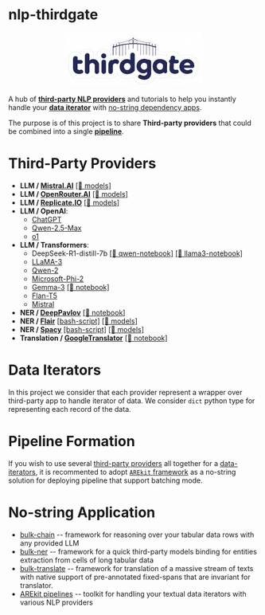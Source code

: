 # nlp-thirdgate

<p align="center">
    <img src="logo.png"/>
</p>

A hub of [**third-party NLP providers**](#third-party-providers) and tutorials to help you instantly handle your [**data iterator**](#data-iterators) with [no-string dependency apps](#no-string-apps).

The purpose is of this project is to share **Third-party providers** that could be combined into a single [**pipeline**](#pipeline-formation).

# Third-Party Providers

* **LLM / [Mistral.AI](llm/mistralai_150.py)** [[🤖 models]](https://docs.mistral.ai/getting-started/models/models_overview/)
* **LLM / [OpenRouter.AI](llm/open_router.py)** [[🤖 models]](https://openrouter.ai/models)
* **LLM / [Replicate.IO](llm/replicate_104.py)** [[🤖 models]](https://replicate.com/pricing#language-models)
* **LLM / OpenAI**:
    * [ChatGPT](llm/openai_156.py)
    * [Qwen-2.5-Max](https://github.com/nicolay-r/nlp-thirdgate/blob/master/tutorials/llm_qwen_25_max_chat.sh)
    * [o1](llm/openai_o1.py)
* **LLM / Transformers**:
    * DeepSeek-R1-distill-7b [[📙 qwen-notebook]](tutorials/llm_deep_seek_7b_distill_qwen2.ipynb)
      [[📙 llama3-notebook]](tutorials/llm_deep_seek_7b_distill_llama3.ipynb)
    * [LLaMA-3](llm/transformers_llama.py)
    * [Qwen-2](llm/transformers_qwen2.py)
    * [Microsoft-Phi-2](llm/transformers_microsoft_phi_2.py)
    * [Gemma-3](llm/transformers_gemma3.py) [[📙 notebook]](tutorials/llm_gemma_3.ipynb)
    * [Flan-T5](llm/transformers_flan_t5.py)
    * [Mistral](llm/transformers_mistral.py)
* **NER / [DeepPavlov](ner/dp_130.py)** [[📙 notebook]](tutorials/ner_deeppavlov_130.ipynb)
* **NER / [Flair](ner/flair_0151.py)** [[bash-script]](tutorials/ner_flair_0151.sh) [[🤖 models]](https://huggingface.co/flair)
* **NER / [Spacy](ner/spacy_383.py)** [[bash-script]](tutorials/ner_spacy_383.sh) [[🤖 models]](https://huggingface.co/spacy)
* **Translation / [GoogleTranslator](text-translation/googletrans_310a.py)** [[📙 notebook]](tutorials/translate_texts_with_spans_via_googletrans.ipynb)


# Data Iterators

In this project we consider that each provider represent a wrapper over third-party app to handle iterator of data.
We consider `dict` python type for representing each record of the data.

# Pipeline Formation

If you wish to use several [third-party providers](#third-party-providers) all together for a 
[data-iterators](#data-iterators), it is recommented to adopt [`AREkit` framework](https://github.com/nicolay-r/AREkit) as a no-string solution for deploying pipeline that support batching mode.

# No-string Application

* [bulk-chain](https://github.com/nicolay-r/bulk-chain) -- framework for reasoning over your tabular data rows with any provided LLM
* [bulk-ner](https://github.com/nicolay-r/bulk-ner) -- framework for a quick third-party models binding for entities extraction from cells of long tabular data
* [bulk-translate](https://github.com/nicolay-r/bulk-translate) --  framework for translation of a massive stream of texts with native support of pre-annotated fixed-spans that are invariant for translator.
* [AREkit pipelines](https://github.com/nicolay-r/AREkit) -- toolkit for handling your textual data iterators with various NLP providers
